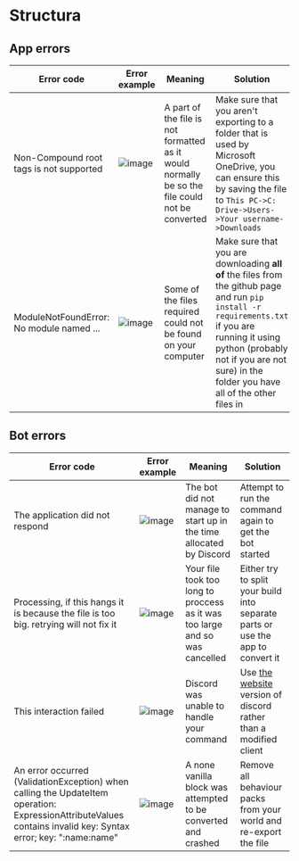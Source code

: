 # Structura
## App errors
| Error code | Error example | Meaning | Solution |
|------------|---------------|---------|----------|
|Non-Compound root tags is not supported | ![image](https://github.com/hegehog8761/structura-tests/assets/119626198/f7e07936-ccb4-4e26-95e0-0f8794108c76) | A part of the file is not formatted as it would normally be so the file could not be converted | Make sure that you aren't exporting to a folder that is used by Microsoft OneDrive, you can ensure this by saving the file to `This PC->C: Drive->Users->Your username->Downloads`
|ModuleNotFoundError: No module named ... | ![image](https://github.com/hegehog8761/structura-tests/assets/119626198/67322d78-1c43-405f-be6e-b716105b2162) | Some of the files required could not be found on your computer | Make sure that you are downloading **all of** the files from the github page and run `pip install -r requirements.txt` if you are running it using python (probably not if you are not sure) in the folder you have all of the other files in |

 

## Bot errors
| Error code | Error example | Meaning | Solution|
|------------|---------------|---------|---------|
|The application did not respond | ![image](https://github.com/hegehog8761/structura-tests/assets/119626198/a42ea24a-ab35-4cdf-b1fb-9bc39112613b) | The bot did not manage to start up in the time allocated by Discord | Attempt to run the command again to get the bot started |
| Processing, if this hangs it is because the file is too big. retrying will not fix it | ![image](https://github.com/hegehog8761/structura-tests/assets/119626198/8b3a5f7f-eb0d-4bb9-bf30-6a1d4ff72167) | Your file took too long to proccess as it was too large and so was cancelled | Either try to split your build into separate parts or use the app to convert it |
| This interaction failed | ![image](https://github.com/hegehog8761/structura-tests/assets/119626198/0b50ada0-9d89-417b-ac7c-f007fe263d90) | Discord was unable to handle your command | Use [the website](https://discord.gg/) version of discord rather than a modified client |
| An error occurred (ValidationException) when calling the UpdateItem operation: ExpressionAttributeValues contains invalid key: Syntax error; key: ":name:name" | ![image](https://github.com/hegehog8761/structura-tests/assets/119626198/49bf1ac7-1abd-46bc-9dfe-1e42ce1b0d6a) | A none vanilla block was attempted to be converted and crashed | Remove all behaviour packs from your world and re-export the file |

